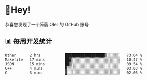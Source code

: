 # 👋Hey!
恭喜您发现了一个蒟蒻 OIer 的 GitHub 账号

## 📊 每周开发统计
<!--START_SECTION:waka-->
```text
Other      2 hrs           ██████████████████▒░░░░░░   73.64 % 
Makefile   17 mins         ██▓░░░░░░░░░░░░░░░░░░░░░░   10.47 % 
JSON       15 mins         ██▒░░░░░░░░░░░░░░░░░░░░░░   09.54 % 
C++        4 mins          ▓░░░░░░░░░░░░░░░░░░░░░░░░   03.03 % 
C          3 mins          ▓░░░░░░░░░░░░░░░░░░░░░░░░   02.06 % 
```
<!--END_SECTION:waka-->
